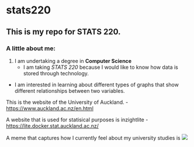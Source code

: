 # stats220

## This is my repo for STATS 220. 

### A little about me:

1. I am undertaking a degree in **Computer Science**
   - I am taking *STATS 220* because I would like to know how data is stored through technology.
* I am interested in learning about different types of graphs that show different relationships between two variables.

This is the website of the University of Auckland. - https://www.auckland.ac.nz/en.html



A website that is used for statisical purposes is inzightlite - https://lite.docker.stat.auckland.ac.nz/

A meme that captures how I currently feel about my university studies is ![](https://media.tenor.com/arkHcMTi6rgAAAAC/the-office-interested.gif)
